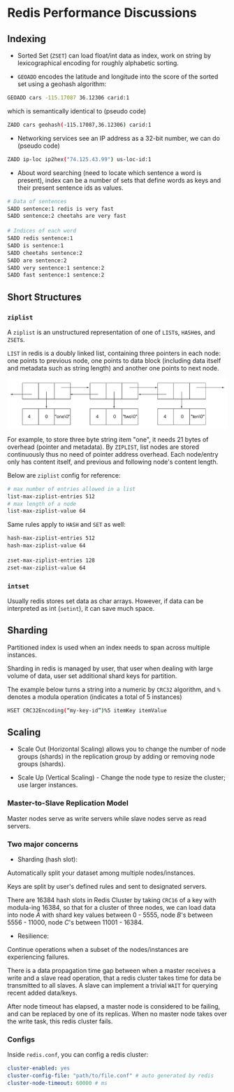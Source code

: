 # Redis Performance Discussions

## Indexing

* Sorted Set (`ZSET`) can load float/int data as index, work on string by lexicographical encoding for roughly alphabetic sorting.

* `GEOADD` encodes the latitude and longitude into the score of the sorted set using a geohash algorithm:
```bash
GEOADD cars -115.17087 36.12306 carid:1 
```
which is semantically identical to (pseudo code)
```bash
ZADD cars geohash(-115.17087,36.12306) carid:1
```

* Networking services see an IP address as a 32-bit number, we can do (pseudo code)
```bash
ZADD ip-loc ip2hex("74.125.43.99") us-loc-id:1
```

* About word searching (need to locate which sentence a word is present), index can be a number of sets that define words as keys and their present sentence ids as values.
```bash
# Data of sentences
SADD sentence:1 redis is very fast
SADD sentence:2 cheetahs are very fast

# Indices of each word
SADD redis sentence:1
SADD is sentence:1
SADD cheetahs sentence:2
SADD are sentence:2
SADD very sentence:1 sentence:2
SADD fast sentence:1 sentence:2
```

## Short Structures

### `ziplist`
A `ziplist` is an unstructured representation of one of `LIST`s, `HASH`es, and `ZSET`s.

`LIST` in redis is a doubly linked list, containing three pointers in each node: one points to previous node, one points to data block (including data itself and metadata such as string length) and another one points to next node.

![redis_list](imgs/redis_list.png "redis_list")

For example, to store three byte string item "one", it needs 21 bytes of overhead (pointer and metadata). By `ZIPLIST`, list nodes are stored continuously thus no need of pointer address overhead. Each node/entry only has content itself, and previous and following node's content length. 

Below are `ziplist` config for reference:
```bash
# max number of entries allowed in a list
list-max-ziplist-entries 512
# max length of a node
list-max-ziplist-value 64
```

Same rules apply to `HASH` and `SET` as well:
```bash
hash-max-ziplist-entries 512
hash-max-ziplist-value 64

zset-max-ziplist-entries 128
zset-max-ziplist-value 64
```

### `intset`

Usually redis stores set data as char arrays. However, if data can be interpreted as int (`setint`), it can save much space. 

## Sharding

Partitioned index is used when an index needs to span across multiple instances. 

Sharding in redis is managed by user, that user when dealing with large volume of data, user set additional shard keys for partition.

The example below turns a string into a numeric by `CRC32` algorithm, and `%` denotes a modula operation (indicates a total of 5 instances)
```bash
HSET CRC32Encoding(“my-key-id”)%5 itemKey itemValue
```

## Scaling

* Scale Out (Horizontal Scaling) allows you to change the number of node groups (shards) in the replication group by adding or removing node groups (shards).

* Scale Up (Vertical Scaling) - Change the node type to resize the cluster; use larger instances.

### Master-to-Slave Replication Model

Master nodes serve as write servers while slave nodes serve as read servers.

### Two major concerns

* Sharding (hash slot): 

Automatically split your dataset among multiple nodes/instances.

Keys are split by user's defined rules and sent to designated servers.

There are $16384$ hash slots in Redis Cluster by taking `CRC16` of a key with modula-ing $16384$, so that for a cluster of three nodes, we can load data into node $A$ with shard key values between $0$ - $5555$, node $B$'s between $5556$ - $11000$, node $C$'s between $11001$ - $16384$.

* Resilience: 

Continue operations when a subset of the nodes/instances are experiencing failures.

There is a data propagation time gap between when a master receives a write and a slave read operation, that a redis cluster takes time for data be transmitted to all slaves. A slave can implement a trivial `WAIT` for querying recent added data/keys.

After node timeout has elapsed, a master node is considered to be failing, and can be replaced by one of its replicas. When no master node takes over the write task, this redis cluster fails.

### Configs

Inside `redis.conf`, you can config a redis cluster:
```yaml
cluster-enabled: yes
cluster-config-file: "path/to/file.conf" # auto generated by redis
cluster-node-timeout: 60000 # ms
```